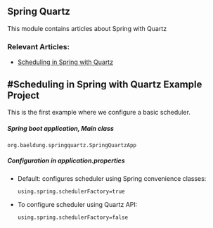 ## Spring Quartz

This module contains articles about Spring with Quartz

### Relevant Articles: 
- [Scheduling in Spring with Quartz](http://www.baeldung.com/spring-quartz-schedule)
    

## #Scheduling in Spring with Quartz Example Project
This is the first example where we configure a basic scheduler.

##### Spring boot application, Main class


`org.baeldung.springquartz.SpringQuartzApp`

##### Configuration in *application.properties*

  - Default: configures scheduler using Spring convenience classes:

    `using.spring.schedulerFactory=true`
   
  - To configure scheduler using Quartz API: 
  
    `using.spring.schedulerFactory=false`
    

